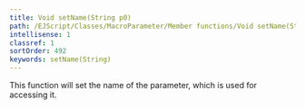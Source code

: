 ```yaml
---
title: Void setName(String p0)
path: /EJScript/Classes/MacroParameter/Member functions/Void setName(String p_0)
intellisense: 1
classref: 1
sortOrder: 492
keywords: setName(String)
---
```



This function will set the name of the parameter, which is used for accessing it.


